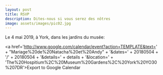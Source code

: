 ```yaml
---
layout: post
title: RSVP
description: Dites-nous si vous serez des nôtres
image: assets/images/pic02.jpg
---
```


Le 4 mai 2019, à York, dans les jardins du musée:

 
<a
href='http://www.google.com/calendar/event?action=TEMPLATE&text=' 
     + 
     "Mariage%20de%20Natacha%20et%20Andy" 
     + 
     '&dates=' 
     + 20180504 + 
     '/' + 20180504 + 
     '&details=' + 
     details + 
     '&location=' + 
     'The%20Hospitium%2C%20Museum%20Gardens%2C%20York%20YO30%207DR'>Export to Google Calendar</a>


